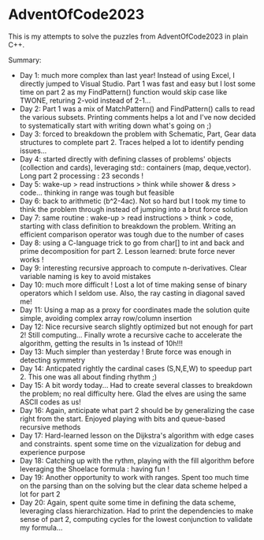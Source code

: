 # AdventOfCode2023

This is my attempts to solve the puzzles from AdventOfCode2023 in plain C++.

Summary:
* Day 1: much more complex than last year! Instead of using Excel, I directly jumped to Visual Studio. Part 1 was fast and easy but I lost some time on part 2 as my FindPattern() function would skip case like TWONE, returing 2-void instead of 2-1...
* Day 2: Part 1 was a mix of MatchPattern() and FindPattern() calls to read the various subsets. Printing comments helps a lot and I've now decided to systematically start with writing down what's going on ;)
* Day 3: forced to breakdown the problem with Schematic, Part, Gear data structures to complete part 2. Traces helped a lot to identify pending issues...
* Day 4: started directly with defining classes of problems' objects (collection and cards), leveraging std:: containers (map, deque,vector). Long part 2 processing : 23 seconds !
* Day 5: wake-up > read instructions > think while shower & dress > code... thinking in range was tough but feasible
* Day 6: back to arithmetic (b^2-4ac). Not so hard but I took my time to think the problem through instead of jumping into a brut force solution
* Day 7: same routine : wake-up > read instructions > think > code, starting with class definition to breakdown the problem. Writing an efficient comparison operator was tough due to the number of cases
* Day 8: using a C-language trick to go from char[] to int and back and prime decomposition for part 2. Lesson learned: brute force never works !
* Day 9: interesting recursive approach to compute n-derivatives. Clear variable naming is key to avoid mistakes
* Day 10: much more difficult ! Lost a lot of time making sense of binary operators which I seldom use. Also, the ray casting in diagonal saved me!
* Day 11: Using a map as a proxy for coordinates made the solution quite simple, avoiding complex array row/column insertion
* Day 12: Nice recursive search slightly optimized but not enough for part 2! Still computing... Finally wrote a recursive cache to accelerate the algorithm, getting the results in 1s instead of 10h!!!
* Day 13: Much simpler than yesterday ! Brute force was enough in detecting symmetry
* Day 14: Anticpated rightly the cardinal cases (S,N,E,W) to speedup part 2. This one was all about finding rhythm ;)
* Day 15: A bit wordy today... Had to create several classes to breakdown the problem; no real difficulty here. Glad the elves are using the same ASCII codes as us!
* Day 16: Again, anticipate what part 2 should be by generalizing the case right from the start. Enjoyed playing with bits and queue-based recursive methods
* Day 17: Hard-learned lesson on the Dijkstra's algorithm with edge cases and constraints. spent some time on the vizualization for debug and experience purpose
* Day 18: Catching up with the rythm, playing with the fill algorithm before leveraging the Shoelace formula : having fun !
* Day 19: Another opportunity to work with ranges. Spent too much time on the parsing than on the solving but the clear data scheme helped a lot for part 2
* Day 20: Again, spent quite some time in defining the data scheme, leveraging class hierarchization. Had to print the dependencies to make sense of part 2, computing cycles for the lowest conjunction to validate my formula...
